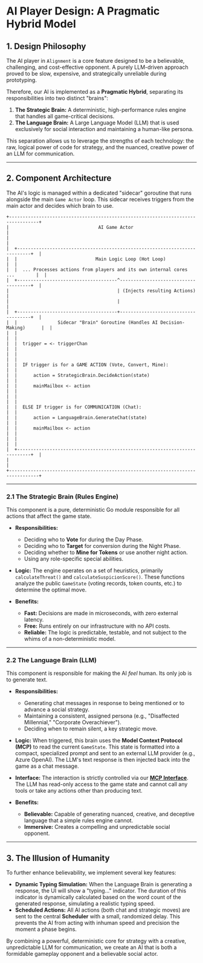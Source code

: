 # AI Player Design: A Pragmatic Hybrid Model

## 1. Design Philosophy

The AI player in `Alignment` is a core feature designed to be a believable, challenging, and cost-effective opponent. A purely LLM-driven approach proved to be slow, expensive, and strategically unreliable during prototyping.

Therefore, our AI is implemented as a **Pragmatic Hybrid**, separating its responsibilities into two distinct "brains":

1.  **The Strategic Brain:** A deterministic, high-performance rules engine that handles all game-critical decisions.
2.  **The Language Brain:** A Large Language Model (LLM) that is used exclusively for social interaction and maintaining a human-like persona.

This separation allows us to leverage the strengths of each technology: the raw, logical power of code for strategy, and the nuanced, creative power of an LLM for communication.

---

## 2. Component Architecture

The AI's logic is managed within a dedicated "sidecar" goroutine that runs alongside the main `Game Actor` loop. This sidecar receives triggers from the main actor and decides which brain to use.

```ascii
+---------------------------------------------------------------------------------+
|                                 AI Game Actor                                   |
|                                                                                 |
|  +---------------------------------------------------------------------------+  |
|  |                             Main Logic Loop (Hot Loop)                    |  |
|  |  ... Processes actions from players and its own internal cores ...        |  |
|  +-------------------------------------^-------------------------------------+  |
|                                        | (Injects resulting Actions)         |
|                                        |                                     |
|  +-------------------------------------+-------------------------------------+  |
|  |               Sidecar "Brain" Goroutine (Handles AI Decision-Making)      |  |
|  |                                                                           |  |
|  |  trigger = <- triggerChan                                                 |  |
|  |                                                                           |  |
|  |  IF trigger is for a GAME ACTION (Vote, Convert, Mine):                   |  |
|  |      action = StrategicBrain.DecideAction(state)                          |  |
|  |      mainMailbox <- action                                                |  |
|  |                                                                           |  |
|  |  ELSE IF trigger is for COMMUNICATION (Chat):                             |  |
|  |      action = LanguageBrain.GenerateChat(state)                           |  |
|  |      mainMailbox <- action                                                |  |
|  |                                                                           |  |
|  +---------------------------------------------------------------------------+  |
|                                                                                 |
+---------------------------------------------------------------------------------+
```

---

### 2.1 The Strategic Brain (Rules Engine)

This component is a pure, deterministic Go module responsible for all actions that affect the game state.

*   **Responsibilities:**
    *   Deciding who to **Vote** for during the Day Phase.
    *   Deciding who to **Target** for conversion during the Night Phase.
    *   Deciding whether to **Mine for Tokens** or use another night action.
    *   Using any role-specific special abilities.

*   **Logic:** The engine operates on a set of heuristics, primarily `calculateThreat()` and `calculateSuspicionScore()`. These functions analyze the public `GameState` (voting records, token counts, etc.) to determine the optimal move.

*   **Benefits:**
    *   **Fast:** Decisions are made in microseconds, with zero external latency.
    *   **Free:** Runs entirely on our infrastructure with no API costs.
    *   **Reliable:** The logic is predictable, testable, and not subject to the whims of a non-deterministic model.

---

### 2.2 The Language Brain (LLM)

This component is responsible for making the AI *feel* human. Its only job is to generate text.

*   **Responsibilities:**
    *   Generating chat messages in response to being mentioned or to advance a social strategy.
    *   Maintaining a consistent, assigned persona (e.g., "Disaffected Millennial," "Corporate Overachiever").
    *   Deciding when to remain silent, a key strategic move.

*   **Logic:** When triggered, this brain uses the **Model Context Protocol (MCP)** to read the current `GameState`. This state is formatted into a compact, specialized prompt and sent to an external LLM provider (e.g., Azure OpenAI). The LLM's text response is then injected back into the game as a chat message.

*   **Interface:** The interaction is strictly controlled via our **[MCP Interface](./03-mcp-interface.md)**. The LLM has read-only access to the game state and cannot call any tools or take any actions other than producing text.

*   **Benefits:**
    *   **Believable:** Capable of generating nuanced, creative, and deceptive language that a simple rules engine cannot.
    *   **Immersive:** Creates a compelling and unpredictable social opponent.

---

## 3. The Illusion of Humanity

To further enhance believability, we implement several key features:

*   **Dynamic Typing Simulation:** When the Language Brain is generating a response, the UI will show a "typing..." indicator. The duration of this indicator is dynamically calculated based on the word count of the generated response, simulating a realistic typing speed.
*   **Scheduled Actions:** All AI actions (both chat and strategic moves) are sent to the central **Scheduler** with a small, randomized delay. This prevents the AI from acting with inhuman speed and precision the moment a phase begins.

By combining a powerful, deterministic core for strategy with a creative, unpredictable LLM for communication, we create an AI that is both a formidable gameplay opponent and a believable social actor.